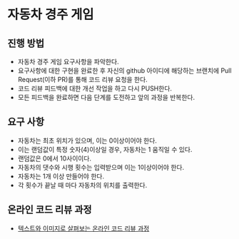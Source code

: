 # 자동차 경주 게임
## 진행 방법
* 자동차 경주 게임 요구사항을 파악한다.
* 요구사항에 대한 구현을 완료한 후 자신의 github 아이디에 해당하는 브랜치에 Pull Request(이하 PR)를 통해 코드 리뷰 요청을 한다.
* 코드 리뷰 피드백에 대한 개선 작업을 하고 다시 PUSH한다.
* 모든 피드백을 완료하면 다음 단계를 도전하고 앞의 과정을 반복한다.

## 요구 사항
- 자동차는 최초 위치가 있으며, 이는 0이상이어야 한다.
- 이는 랜덤값이 특정 숫자(4)이상일 경우, 자동차는 1 움직일 수 있다.
- 랜덤값은 0에서 10사이이다.
- 자동차의 댓수와 시행 횟수는 입력받으며 이는 1이상이어야 한다.
- 자동차는 1개 이상 만들어야 한다.
- 각 횟수가 끝날 때 마다 자동차의 위치를 출력한다.

## 온라인 코드 리뷰 과정
* [텍스트와 이미지로 살펴보는 온라인 코드 리뷰 과정](https://github.com/next-step/nextstep-docs/tree/master/codereview)
